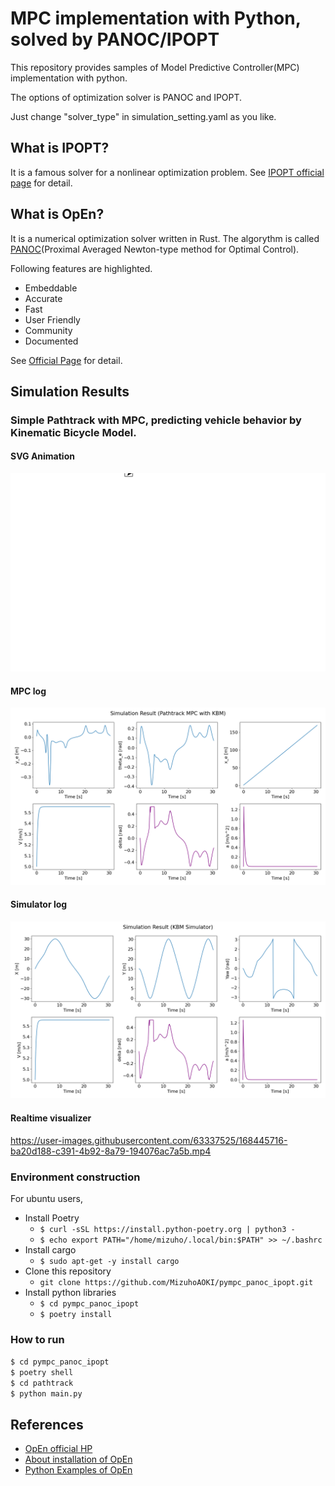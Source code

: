 # MPC implementation with Python, solved by PANOC/IPOPT
This repository provides samples of Model Predictive Controller(MPC) implementation with python. 

The options of optimization solver is PANOC and IPOPT. 

Just change "solver_type" in simulation_setting.yaml as you like. 

## What is IPOPT?
It is a famous solver for a nonlinear optimization problem.
See [IPOPT official page](https://coin-or.github.io/Ipopt/) for detail.

## What is OpEn?
It is a numerical optimization solver written in Rust. The algorythm is called [PANOC](https://arxiv.org/abs/1709.06487)(Proximal Averaged Newton-type method for Optimal Control).

Following features are highlighted.
- Embeddable
- Accurate
- Fast
- User Friendly
- Community
- Documented

See [Official Page](https://alphaville.github.io/optimization-engine/) for detail.


## Simulation Results
### Simple Pathtrack with MPC, predicting vehicle behavior by Kinematic Bicycle Model.
#### SVG Animation
![](./media/sample_result_pathtrack/trajectory.svg)
#### MPC log
![](./media/sample_result_pathtrack/mpc_result.png)
#### Simulator log
![](./media/sample_result_pathtrack/simulator_result.png)
#### Realtime visualizer
https://user-images.githubusercontent.com/63337525/168445716-ba20d188-c391-4b92-8a79-194076ac7a5b.mp4


<!--
## Environment costruction
Check latest information at [the official page](https://alphaville.github.io/optimization-engine/docs/installation).

### Install python, rust, and clang
- Install [Rust](https://www.rust-lang.org/tools/install)
- Install [Python](https://www.python.org/)
    - Use python 3.x
- Install [Clang](https://github.com/rust-lang/rust-bindgen/blob/master/book/src/requirements.md)

#### Especially for windows users who have [scoop](https://scoop.sh/), just run following commands.
- ```scoop install python```
- ```scoop install rustup```

#### Install latest opengen
- ```git clone https://github.com/alphaville/optimization-engine.git```
- ```cd optimization-engine/open-codegen```
- ```python setup.py install```
- ```cd ..``` (move to optimization-engine/)
- ```cargo build```

#### Install other python packages
- ```pip install -r requirements.txt```
-->

### Environment construction
For ubuntu users, 

- Install Poetry  
    - `$ curl -sSL https://install.python-poetry.org | python3 -`  
    - `$ echo export PATH="/home/mizuho/.local/bin:$PATH" >> ~/.bashrc`
- Install cargo  
    - `$ sudo apt-get -y install cargo`
- Clone this repository
    - `git clone https://github.com/MizuhoAOKI/pympc_panoc_ipopt.git`
- Install python libraries
    - ```$ cd pympc_panoc_ipopt```
    - ```$ poetry install ```

### How to run
```$ cd pympc_panoc_ipopt```  
```$ poetry shell```  
```$ cd pathtrack```  
```$ python main.py```  

## References
- [OpEn official HP](https://alphaville.github.io/optimization-engine/)
- [About installation of OpEn](https://alphaville.github.io/optimization-engine/docs/installation)
- [Python Examples of OpEn](https://alphaville.github.io/optimization-engine/docs/python-examples)
